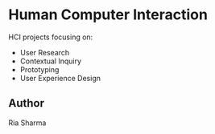 # Human Computer Interaction

HCI projects focusing on:
- User Research
- Contextual Inquiry
- Prototyping
- User Experience Design

## Author
Ria Sharma

